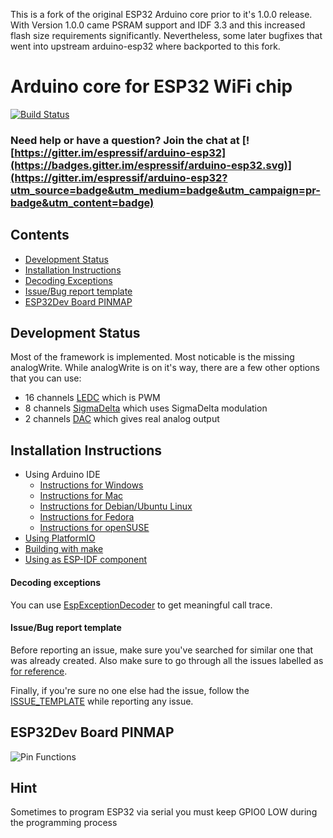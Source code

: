 This is a fork of the original ESP32 Arduino core prior to it's 1.0.0 release. With Version 1.0.0 came PSRAM support and IDF 3.3 and this increased flash size requirements significantly. Nevertheless, some later bugfixes that went into upstream arduino-esp32 where backported to this fork.

# Arduino core for ESP32 WiFi chip

[![Build Status](https://travis-ci.org/espressif/arduino-esp32.svg?branch=master)](https://travis-ci.org/espressif/arduino-esp32)

### Need help or have a question? Join the chat at [![https://gitter.im/espressif/arduino-esp32](https://badges.gitter.im/espressif/arduino-esp32.svg)](https://gitter.im/espressif/arduino-esp32?utm_source=badge&utm_medium=badge&utm_campaign=pr-badge&utm_content=badge)

## Contents
- [Development Status](#development-status)
- [Installation Instructions](#installation-instructions)
- [Decoding Exceptions](#decoding-exceptions)
- [Issue/Bug report template](#issuebug-report-template)
- [ESP32Dev Board PINMAP](#esp32dev-board-pinmap)

## Development Status
Most of the framework is implemented. Most noticable is the missing analogWrite. While analogWrite is on it's way, there are a few other options that you can use:
- 16 channels [LEDC](cores/esp32/esp32-hal-ledc.h) which is PWM
- 8 channels [SigmaDelta](cores/esp32/esp32-hal-sigmadelta.h) which uses SigmaDelta modulation
- 2 channels [DAC](cores/esp32/esp32-hal-dac.h) which gives real analog output

## Installation Instructions

- Using Arduino IDE
  + [Instructions for Windows](docs/arduino-ide/windows.md)
  + [Instructions for Mac](docs/arduino-ide/mac.md)
  + [Instructions for Debian/Ubuntu Linux](docs/arduino-ide/debian_ubuntu.md)
  + [Instructions for Fedora](docs/arduino-ide/fedora.md)
  + [Instructions for openSUSE](docs/arduino-ide/opensuse.md)
- [Using PlatformIO](docs/platformio.md)
- [Building with make](docs/make.md)
- [Using as ESP-IDF component](docs/esp-idf_component.md)

#### Decoding exceptions

You can use [EspExceptionDecoder](https://github.com/me-no-dev/EspExceptionDecoder) to get meaningful call trace.

#### Issue/Bug report template
Before reporting an issue, make sure you've searched for similar one that was already created. Also make sure to go through all the issues labelled as [for reference](https://github.com/espressif/arduino-esp32/issues?utf8=%E2%9C%93&q=is%3Aissue%20label%3A%22for%20reference%22%20).

Finally, if you're sure no one else had the issue, follow the [ISSUE_TEMPLATE](docs/ISSUE_TEMPLATE.md) while reporting any issue.


## ESP32Dev Board PINMAP

![Pin Functions](docs/esp32_pinmap.png)

## Hint

Sometimes to program ESP32 via serial you must keep GPIO0 LOW during the programming process
